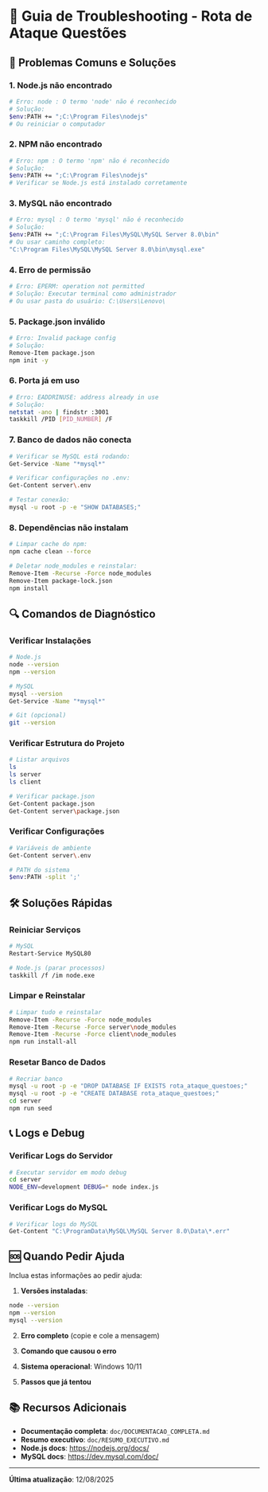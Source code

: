 # 🔧 Guia de Troubleshooting - Rota de Ataque Questões

## 🚨 **Problemas Comuns e Soluções**

### **1. Node.js não encontrado**
```bash
# Erro: node : O termo 'node' não é reconhecido
# Solução:
$env:PATH += ";C:\Program Files\nodejs"
# Ou reiniciar o computador
```

### **2. NPM não encontrado**
```bash
# Erro: npm : O termo 'npm' não é reconhecido
# Solução:
$env:PATH += ";C:\Program Files\nodejs"
# Verificar se Node.js está instalado corretamente
```

### **3. MySQL não encontrado**
```bash
# Erro: mysql : O termo 'mysql' não é reconhecido
# Solução:
$env:PATH += ";C:\Program Files\MySQL\MySQL Server 8.0\bin"
# Ou usar caminho completo:
"C:\Program Files\MySQL\MySQL Server 8.0\bin\mysql.exe"
```

### **4. Erro de permissão**
```bash
# Erro: EPERM: operation not permitted
# Solução: Executar terminal como administrador
# Ou usar pasta do usuário: C:\Users\Lenovo\
```

### **5. Package.json inválido**
```bash
# Erro: Invalid package config
# Solução:
Remove-Item package.json
npm init -y
```

### **6. Porta já em uso**
```bash
# Erro: EADDRINUSE: address already in use
# Solução:
netstat -ano | findstr :3001
taskkill /PID [PID_NUMBER] /F
```

### **7. Banco de dados não conecta**
```bash
# Verificar se MySQL está rodando:
Get-Service -Name "*mysql*"

# Verificar configurações no .env:
Get-Content server\.env

# Testar conexão:
mysql -u root -p -e "SHOW DATABASES;"
```

### **8. Dependências não instalam**
```bash
# Limpar cache do npm:
npm cache clean --force

# Deletar node_modules e reinstalar:
Remove-Item -Recurse -Force node_modules
Remove-Item package-lock.json
npm install
```

## 🔍 **Comandos de Diagnóstico**

### **Verificar Instalações**
```bash
# Node.js
node --version
npm --version

# MySQL
mysql --version
Get-Service -Name "*mysql*"

# Git (opcional)
git --version
```

### **Verificar Estrutura do Projeto**
```bash
# Listar arquivos
ls
ls server
ls client

# Verificar package.json
Get-Content package.json
Get-Content server\package.json
```

### **Verificar Configurações**
```bash
# Variáveis de ambiente
Get-Content server\.env

# PATH do sistema
$env:PATH -split ';'
```

## 🛠️ **Soluções Rápidas**

### **Reiniciar Serviços**
```bash
# MySQL
Restart-Service MySQL80

# Node.js (parar processos)
taskkill /f /im node.exe
```

### **Limpar e Reinstalar**
```bash
# Limpar tudo e reinstalar
Remove-Item -Recurse -Force node_modules
Remove-Item -Recurse -Force server\node_modules
Remove-Item -Recurse -Force client\node_modules
npm run install-all
```

### **Resetar Banco de Dados**
```bash
# Recriar banco
mysql -u root -p -e "DROP DATABASE IF EXISTS rota_ataque_questoes;"
mysql -u root -p -e "CREATE DATABASE rota_ataque_questoes;"
cd server
npm run seed
```

## 📞 **Logs e Debug**

### **Verificar Logs do Servidor**
```bash
# Executar servidor em modo debug
cd server
NODE_ENV=development DEBUG=* node index.js
```

### **Verificar Logs do MySQL**
```bash
# Verificar logs do MySQL
Get-Content "C:\ProgramData\MySQL\MySQL Server 8.0\Data\*.err"
```

## 🆘 **Quando Pedir Ajuda**

Inclua estas informações ao pedir ajuda:

1. **Versões instaladas**:
```bash
node --version
npm --version
mysql --version
```

2. **Erro completo** (copie e cole a mensagem)

3. **Comando que causou o erro**

4. **Sistema operacional**: Windows 10/11

5. **Passos que já tentou**

## 📚 **Recursos Adicionais**

- **Documentação completa**: `doc/DOCUMENTACAO_COMPLETA.md`
- **Resumo executivo**: `doc/RESUMO_EXECUTIVO.md`
- **Node.js docs**: https://nodejs.org/docs/
- **MySQL docs**: https://dev.mysql.com/doc/

---
**Última atualização**: 12/08/2025

